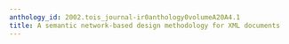 ```yaml
---
anthology_id: 2002.tois_journal-ir0anthology0volumeA20A4.1
title: A semantic network-based design methodology for XML documents
---
```

